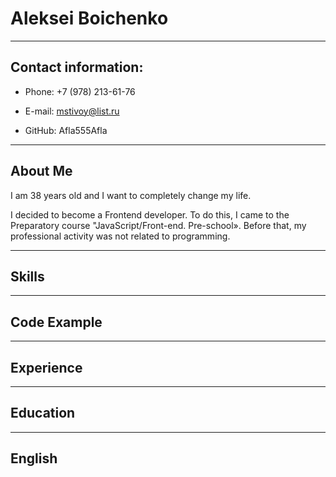 # Aleksei Boichenko

*****

## Contact information:
* Phone: +7 (978) 213-61-76

* E-mail: mstivoy@list.ru

* GitHub: Afla555Afla
  
******

## About Me

I am 38 years old and I want to completely change my life. 


I decided to become a Frontend developer. To do this, I came to the Preparatory course "JavaScript/Front-end. Pre-school». Before that, my professional activity was not related to programming.

*****

## Skills

*****

## Code Example

******

## Experience

*****

## Education

******

## English
